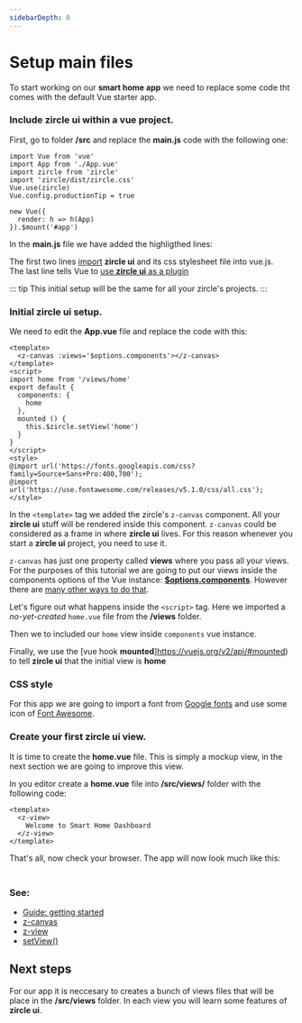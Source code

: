 ```yaml
---
sidebarDepth: 0
---
```


# Setup main files

To start working on our **smart home app** we need to replace some code tht comes with  the default Vue starter app.

### Include zircle ui within a vue project.
First, go to folder **/src** and replace the **main.js** code with the following one:

```js{3-5}
import Vue from 'vue'
import App from './App.vue'
import zircle from 'zircle'
import 'zircle/dist/zircle.css'
Vue.use(zircle)
Vue.config.productionTip = true

new Vue({
  render: h => h(App)
}).$mount('#app')
```

In the **main.js** file we have added the highligthed lines:

The first two lines [import](https://developer.mozilla.org/en-US/docs/Web/JavaScript/Reference/Statements/import) **zircle ui** and its css stylesheet file into vue.js.  
The last line tells Vue to [use **zircle ui** as a plugin](https://vuejs.org/v2/guide/plugins.html#Using-a-Plugin)

::: tip
This initial setup will be the same for all your zircle's projects.
:::


### Initial zircle ui setup.
We need to edit the **App.vue** file and replace the code with this:
```vue
<template>
  <z-canvas :views='$options.components'></z-canvas>
</template>
<script>
import home from '/views/home'
export default {
  components: {
    home
  },
  mounted () {
    this.$zircle.setView('home')
  }
}
</script>
<style>
@import url('https://fonts.googleapis.com/css?family=Source+Sans+Pro:400,700');
@import url('https://use.fontawesome.com/releases/v5.1.0/css/all.css');
</style>
```

In the `<template>` tag we added the zircle's `z-canvas` component. All your **zircle ui** stuff will be rendered inside this component. `z-canvas` could be considered as a frame in where **zircle ui** lives. For this reason whenever you start a **zircle ui** project, you need to use it.

`z-canvas` has just one property called **views** where you pass all your views. For the purposes of this tutorial we are going to put our views inside the components options of the Vue instance: [**$options.components**](https://vuejs.org/v2/api/#vm-options). However there are [many other ways to do that](/api/z-canvas.html#how-to-pass-your-views-to-property-views). 

Let's figure out what happens inside the `<script>` tag. Here we imported a *no-yet-created* `home.vue` file from the **/views** folder. 

Then we to included our `home` view inside `components` vue instance.

Finally, we use the [vue hook **mounted**]https://vuejs.org/v2/api/#mounted) to tell **zircle ui** that the initial view is **home**

### CSS style
For this app we are going to import a font from [Google fonts](https://fonts.google.com/) and use some icon of [Font Awesome](https://fontawesome.com/).

### Create your first zircle ui view.

It is time to create the **home.vue** file. This is simply a mockup view, in the next section we are going to improve this view.  

In you editor create a **home.vue** file into **/src/views/** folder with the following code:
```vue
<template>
  <z-view>
    Welcome to Smart Home Dashboard
  </z-view>
</template>
```

That's all, now check your browser. The app will now look much like this:

<img :src="$withBase('/initial-home-view.png')" style="margin-top: 20px; display: block; margin-left: auto; margin-right: auto; width: 50%; border-radius: 6px;" />

### See:
- [Guide: getting started](/guide/getting-started.html)
- [z-canvas](/api/z-canvas.html)
- [z-view](/api/z-view.html)
- [setView()](/api/public-api.html#setview-viewname)

## Next steps
For our app it is neccesary to creates a bunch of views files that will be place in the **/src/views** folder. In each view you will learn some features of **zircle ui**. 


